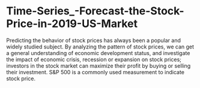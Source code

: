 # Time-Series_-Forecast-the-Stock-Price-in-2019-US-Market

Predicting the behavior of stock prices has always been a popular and widely studied subject. 
By analyzing the pattern of stock prices, we can get a general understanding of economic development status, and investigate 
the impact of economic crisis, recession or expansion on stock prices; investors in the stock market can maximize their profit
by buying or selling their investment. S&P 500 is a commonly used measurement to indicate stock price.
